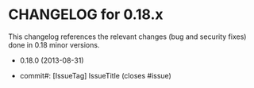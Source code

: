 CHANGELOG for 0.18.x
====================

This changelog references the relevant changes (bug and security fixes) done
in 0.18 minor versions.

* 0.18.0 (2013-08-31)

 * commit#: [IssueTag] IssueTitle (closes #issue)

